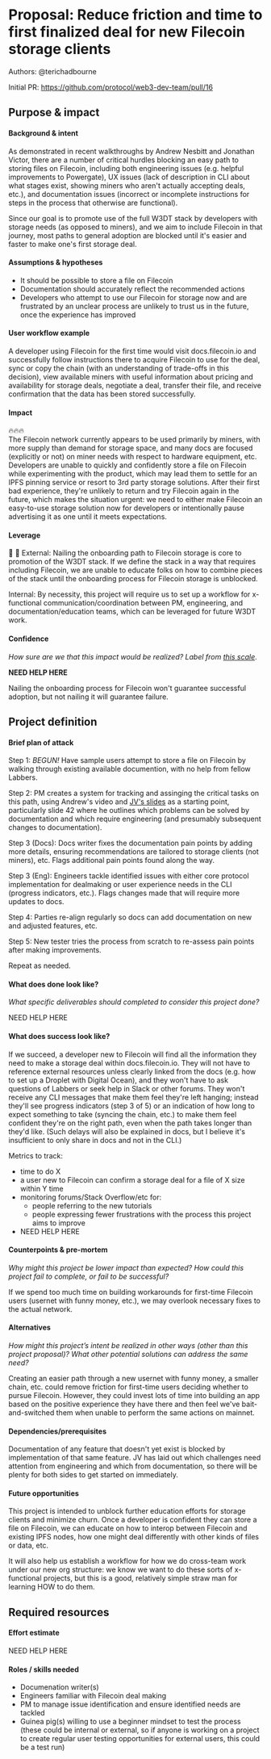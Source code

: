 # Proposal: Reduce friction and time to first finalized deal for new Filecoin storage clients

Authors: @terichadbourne

Initial PR: https://github.com/protocol/web3-dev-team/pull/16 <!-- Reference the PR first proposing this document. Oooh, self-reference! -->

<!--
This template is for a proposal/brief/pitch for a significant project to be undertaken by a Web3 Dev project team.
The goal of project proposals is to help us decide which work to take on, which things are more valuable than other things.
-->
<!--
A proposal should contain enough detail for others to understand how this project contributes to our team’s mission of product-market fit
for our unified stack of protocols, what is included in scope of the project, where to get started if a project team were to take this on,
and any other information relevant for prioritizing this project against others.
It does not need to describe the work in much detail. Most technical design and planning would take place after a proposal is adopted.
Good project scope aims for ~3-5 engineers for 1-3 months (though feel free to suggest larger-scoped projects anyway). 
Projects do not include regular day-to-day maintenance and improvement work, e.g. on testing, tooling, validation, code clarity, refactors for future capability, etc.
-->
<!--
For ease of discussion in PRs, consider breaking lines after every sentence or long phrase.
-->

## Purpose &amp; impact 
#### Background &amp; intent
As demonstrated in recent walkthroughs by Andrew Nesbitt and Jonathan Victor, there are a number of critical hurdles blocking an easy path to storing files on Filecoin, including both engineering issues (e.g. helpful improvements to Powergate), UX issues (lack of description in CLI about what stages exist, showing miners who aren't actually accepting deals, etc.), and documentation issues (incorrect or incomplete instructions for steps in the process that otherwise are functional).

Since our goal is to promote use of the full W3DT stack by developers with storage needs (as opposed to miners), and we aim to include Filecoin in that journey, most paths to general adoption are blocked until it's easier and faster to make one's first storage deal. 

#### Assumptions &amp; hypotheses
- It should be possible to store a file on Filecoin
- Documentation should accurately reflect the recommended actions
- Developers who attempt to use our Filecoin for storage now and are frustrated by an unclear process are unlikely to trust us in the future, once the experience has improved

#### User workflow example
A developer using Filecoin for the first time would visit docs.filecoin.io and successfully follow instructions there to acquire Filecoin to use for the deal, sync or copy the chain (with an understanding of trade-offs in this decision), view available miners with useful information about pricing and availability for storage deals, negotiate a deal, transfer their file, and receive confirmation that the data has been stored successfully. 

#### Impact
🔥🔥🔥  
The Filecoin network currently appears to be used primarily by miners, with more supply than demand for storage space, and many docs are focused (explicitly or not) on miner needs with respect to hardware equipment, etc. Developers are unable to quickly and confidently store a file on Filecoin while experimenting with the product, which may lead them to settle for an IPFS pinning service or resort to 3rd party storage solutions. After their first bad experience, they're unlikely to return and try Filecoin again in the future, which makes the situation urgent: we need to either make Filecoin an easy-to-use storage solution now for developers or intentionally pause advertising it as one until it meets expectations.

#### Leverage
🎯 🎯 
External: Nailing the onboarding path to Filecoin storage is core to promotion of the W3DT stack. If we define the stack in a way that requires including Filecoin, we are unable to educate folks on how to combine pieces of the stack until the onboarding process for Filecoin storage is unblocked. 

Internal:  By necessity, this project will require us to set up a workflow for x-functional communication/coordination between PM, engineering, and documentation/education teams, which can be leveraged for future W3DT work.


#### Confidence
_How sure are we that this impact would be realized? Label from [this scale](https://medium.com/@nimay/inside-product-introduction-to-feature-priority-using-ice-impact-confidence-ease-and-gist-5180434e5b15)_.

**NEED HELP HERE**

Nailing the onboarding process for Filecoin won't guarantee successful adoption, but not nailing it will guarantee failure. 

## Project definition
#### Brief plan of attack

Step 1: _BEGUN!_ Have sample users attempt to store a file on Filecoin by walking through existing available documention, with no help from fellow Labbers. 

Step 2: PM creates a system for tracking and assinging the critical tasks on this path, using Andrew's video and [JV's slides](https://docs.google.com/presentation/d/1UbO7LKo47KTZcPL8xK41ubFEZwJ7MeFnnAT0_y1yIII/edit?usp=sharing) as a starting point, particularly slide 42 where he outlines which problems can be solved by documentation and which require engineering (and presumably subsequent changes to documentation).

Step 3 (Docs): Docs writer fixes the documentation pain points by adding more details, ensuring recommendations are tailored to storage clients (not miners), etc. Flags additional pain points found along the way. 

Step 3 (Eng): Engineers tackle identified issues with either core protocol implementation for dealmaking or user experience needs in the CLI (progress indicators, etc.). Flags changes made that will require more updates to docs.

Step 4: Parties re-align regularly so docs can add documentation on new and adjusted features, etc. 

Step 5: New tester tries the process from scratch to re-assess pain points after making improvements.

Repeat as needed.


#### What does done look like?
_What specific deliverables should completed to consider this project done?_

NEED HELP HERE

####  What does success look like?

If we succeed, a developer new to Filecoin will find all the information they need to make a storage deal within docs.filecoin.io. They will not have to reference external resources unless clearly linked from the docs (e.g. how to set up a Droplet with Digital Ocean), and they won't have to ask questions of Labbers or seek help in Slack or other forums. They won't receive any CLI messages that make them feel they're left hanging; instead they'll see progress indicators (step 3 of 5) or an indication of how long to expect something to take (syncing the chain, etc.) to make them feel confident they're on the right path, even when the path takes longer than they'd like. (Such delays will also be explained in docs, but I believe it's insufficient to only share in docs and not in the CLI.) 

Metrics to track:
- time to do X 
- a user new to Filecoin can confirm a storage deal for a file of X size within Y time
- monitoring forums/Stack Overflow/etc for: 
    -  people referring to the new tutorials
    -  people expressing fewer frustrations with the process this project aims to improve
- NEED HELP HERE 

#### Counterpoints &amp; pre-mortem
_Why might this project be lower impact than expected? How could this project fail to complete, or fail to be successful?_

If we spend too much time on building workarounds for first-time Filecoin users (usernet with funny money, etc.), we may overlook necessary fixes to the actual network.

#### Alternatives
_How might this project’s intent be realized in other ways (other than this project proposal)? What other potential solutions can address the same need?_

Creating an easier path through a new usernet with funny money, a smaller chain, etc. could remove friction for first-time users deciding whether to pursue Filecoin. However, they could invest lots of time into building an app based on the positive experience they have there and then feel we've bait-and-switched them when unable to perform the same actions on mainnet. 

#### Dependencies/prerequisites
<!--List any other projects that are dependencies/prerequisites for this project that is being pitched.-->
Documentation of any feature that doesn't yet exist is blocked by implementation of that same feature. JV has laid out which challenges need attention from engineering and which from documentation, so there will be plenty for both sides to get started on immediately.  

#### Future opportunities
<!--What future projects/opportunities could this project enable?-->

This project is intended to unblock further education efforts for storage clients and minimize churn. Once a developer is confident they can store a file on Filecoin, we can educate on how to interop between Filecoin and existing IPFS nodes, how one might deal differently with other kinds of files or data, etc.

It will also help us establish a workflow for how we do cross-team work under our new org structure: we know we want to do these sorts of x-functional projects, but this is a good, relatively simple straw man for learning HOW to do them.

## Required resources

#### Effort estimate
<!--T-shirt size rating of the size of the project. If the project might require external collaborators/teams, please note in the roles/skills section below). 
For a team of 3-5 people with the appropriate skills:
- Small, 1-2 weeks
- Medium, 3-5 weeks
- Large, 6-10 weeks
- XLarge, >10 weeks
Describe any choices and uncertainty in this scope estimate. (E.g. Uncertainty in the scope until design work is complete, low uncertainty in execution thereafter.)
-->

NEED HELP HERE

#### Roles / skills needed
<!--Describe the knowledge/skill-sets and team that are needed for this project (e.g. PM, docs, protocol or library expertise, design expertise, etc.). If this project could be externalized to the community or a team outside PL's direct employment, please note that here.-->
- Documenation writer(s)
- Engineers familiar with Filecoin deal making
- PM to manage issue identification and ensure identified needs are tackled
- Guinea pig(s) willing to use a beginner mindset to test the process (these could be internal or external, so if anyone is working on a project to create regular user testing opportunities for external users, this could be a test run)
